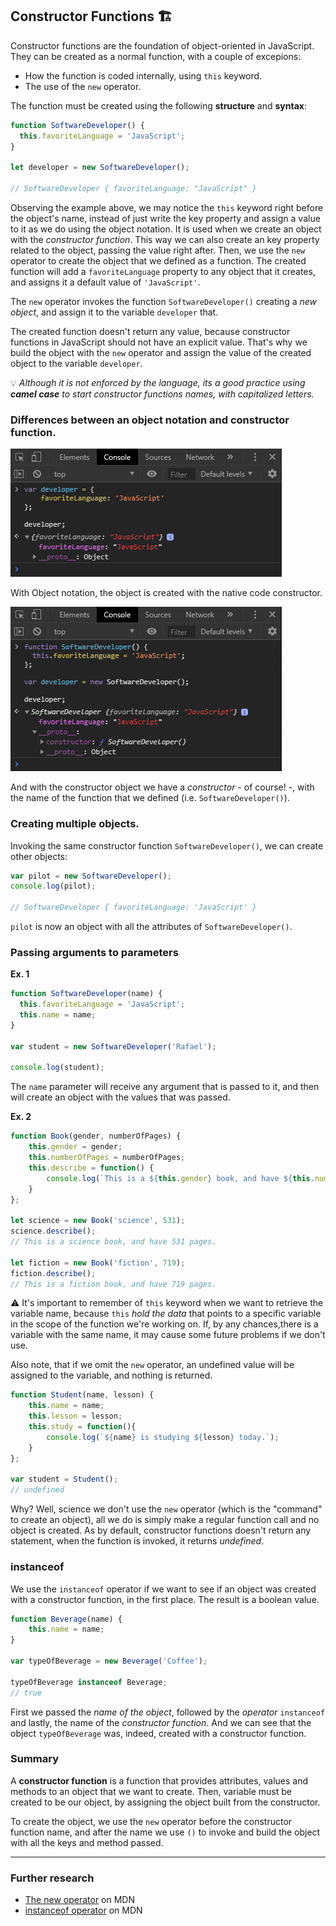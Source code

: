 ## Constructor Functions 🏗

Constructor functions are the foundation of object-oriented in JavaScript. They can be created as a normal function, with a couple of excepions:

* How the function is coded internally, using `this` keyword.
* The use of the `new` operator.

The function must be created using the following **structure** and **syntax**:

```JavaScript
function SoftwareDeveloper() {
  this.favoriteLanguage = 'JavaScript';
}

let developer = new SoftwareDeveloper();

// SoftwareDeveloper { favoriteLanguage: "JavaScript" }
```

Observing the example above, we may notice the `this` keyword right before the object's name, instead of just write the key property and assign a value to it as we do using the object notation. It is used when we create an object with the _constructor function_. This way we can also create an key property related to the object, passing the value right after. Then, we use the `new` operator to create the object that we defined as a function. The created function will add a `favoriteLanguage` property to any object that it creates, and assigns it a default value of `'JavaScript'`.

The `new` operator invokes the function `SoftwareDeveloper()` creating a _new object_, and assign it to the variable `developer` that.

The created function doesn't return any value, because constructor functions in JavaScript should not have an explicit value. That's why we build the object with the `new` operator and assign the value of the created object to the variable `developer`.

💡 _Although it is not enforced by the language, its a good practice using **camel case** to start constructor functions names, with capitalized letters._

### Differences between an object notation and constructor function.

![notation](images\objectNotation.png)

With Object notation, the object is created with the native code constructor.


![constructor](images\objectConstructor.png)

And with the constructor object we have a _constructor_ - of course! -, with the name of the function that we defined (i.e. `SoftwareDeveloper()`).

### Creating multiple objects.

Invoking the same constructor function `SoftwareDeveloper()`, we can create other objects:

```JavaSCript
var pilot = new SoftwareDeveloper();
console.log(pilot);

// SoftwareDeveloper { favoriteLanguage: 'JavaScript' }
```
`pilot` is now an object with all the attributes of `SoftwareDeveloper()`.

### Passing arguments to parameters

**Ex. 1**
```JavaScript
function SoftwareDeveloper(name) {
  this.favoriteLanguage = 'JavaScript';
  this.name = name;
}

var student = new SoftwareDeveloper('Rafael');

console.log(student);
```

The `name` parameter will receive any argument that is passed to it, and then will create an object with the values that was passed.

**Ex. 2**

```JavaSCript
function Book(gender, numberOfPages) {
    this.gender = gender;
    this.numberOfPages = numberOfPages;
    this.describe = function() {
        console.log(`This is a ${this.gender} book, and have ${this.numberOfPages} pages.`);
    }
};

let science = new Book('science', 531);
science.describe();
// This is a science book, and have 531 pages.

let fiction = new Book('fiction', 719);
fiction.describe();
// This is a fiction book, and have 719 pages.
```

⚠ It's important to remember of `this` keyword when we want to retrieve the variable name, because `this` _hold the data_ that points to a specific variable in the scope of the function we're working on. If, by any chances,there is a variable with the same name, it may cause some future problems if we don't use.

Also note, that if we omit the `new` operator, an undefined value will be assigned to the variable, and nothing is returned.

```JavaScript
function Student(name, lesson) {
    this.name = name;
    this.lesson = lesson;
    this.study = function(){
        console.log(`${name} is studying ${lesson} today.`);
    }
};

var student = Student();
// undefined
```

Why? Well, science we don't use the `new` operator (which is the "command" to create an object), all we do is simply make a regular function call and no object is created. As by default, constructor functions doesn't return any statement, when the function is invoked, it returns _undefined_.

### instanceof

We use the `instanceof` operator if we want to see if an object was created with a constructor function, in the first place. The result is a boolean value.

```JavaScript
function Beverage(name) {
    this.name = name;
}

var typeOfBeverage = new Beverage('Coffee');

typeOfBeverage instanceof Beverage;
// true
```

First we passed the _name of the object_, followed by the _operator_ `instanceof` and lastly, the name of the _constructor function_. And we can see that the object `typeOfBeverage` was, indeed, created with a constructor function.

### Summary

A **constructor function** is a function that provides attributes, values and methods to an object that we want to create. Then, variable must be created to be our object, by assigning the object built from the constructor.

To create the object, we use the `new` operator before the constructor function name, and after the name we use `()` to invoke and build the object with all the keys and method passed.

___

### Further research

* [The new operator](https://developer.mozilla.org/en-US/docs/Web/JavaScript/Reference/Operators/new) on MDN
* [instanceof operator](https://developer.mozilla.org/en-US/docs/Web/JavaScript/Reference/Operators/instanceof) on MDN